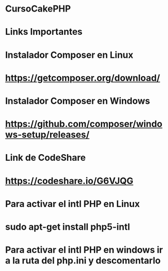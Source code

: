 # CursoCakePHP
# Links Importantes
# Instalador Composer en Linux 
# https://getcomposer.org/download/
# Instalador Composer en Windows
# https://github.com/composer/windows-setup/releases/
# Link de CodeShare 
# https://codeshare.io/G6VJQG
# Para activar el intl PHP en Linux
# sudo apt-get install php5-intl
# Para activar el intl PHP en windows ir a la ruta del php.ini y descomentarlo
